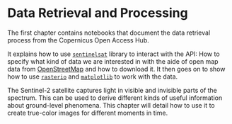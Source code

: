 # Data Retrieval and Processing

The first chapter contains notebooks that document the data retrieval process from the Copernicus Open Access Hub.

It explains how to use [`sentinelsat`](https://github.com/sentinelsat/sentinelsat) library to interact with the API: How to specify what kind of data we are interested in with the aide of open map data from [OpenStreetMap](https://www.openstreetmap.org/) and how to download it. It then goes on to show how to use [`rasterio`](https://rasterio.readthedocs.io/) and [`matplotlib`](https://matplotlib.org/stable/index.html) to work with the data.

The Sentinel-2 satellite captures light in visible and invisible parts of the spectrum. This can be used to derive different kinds of useful information about ground-level phenomena. This chapter will detail how to use it to create true-color images for different moments in time.